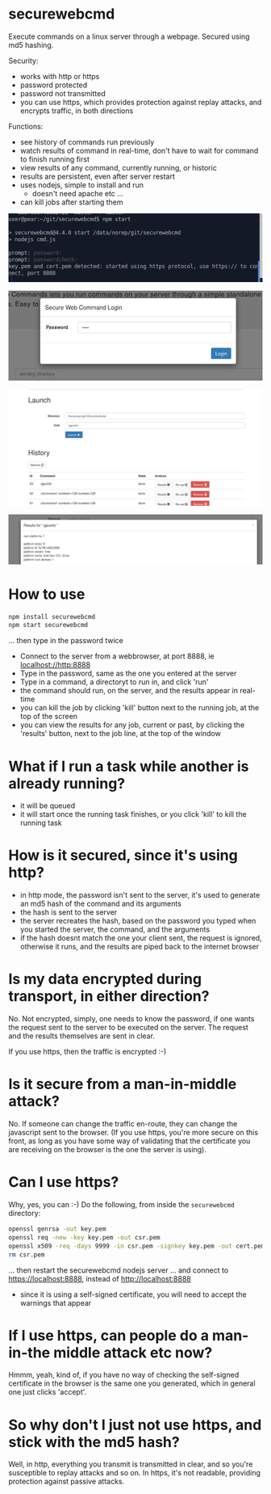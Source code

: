 # securewebcmd
Execute commands on a linux server through a webpage. Secured using md5 hashing.

Security:
* works with http or https
* password protected
* password not transmitted
* you can use https, which provides protection against replay attacks, and encrypts traffic, in both directions

Functions:
* see history of commands run previously
* watch results of command in real-time, don't have to wait for command to finish running first
* view results of any command, currently running, or historic
* results are persistent, even after server restart
* uses nodejs, simple to install and run
  * doesn't need apache etc ...
* can kill jobs after starting them

![screenshot-server](screenshots/securewebcmd-server.png)

![screenshot0](screenshots/securewebcmd0.png)

![screenshot1](screenshots/securewebcmd1.png)

![screenshot2](screenshots/securewebcmd2.png)

# How to use

```bash
npm install securewebcmd
npm start securewebcmd
```
... then type in the password twice

* Connect to the server from a webbrowser, at port 8888, ie [localhost://http:8888](http://localhost:8888)
* Type in the password, same as the one you entered at the server
* Type in a command, a directoryt to run in, and click 'run'
* the command should run, on the server, and the results appear in real-time
* you can kill the job by clicking 'kill' button next to the running job, at the top of the screen
* you can view the results for any job, current or past, by clicking the 'results' button, next to the job line, at the top of the window

# What if I run a task while another is already running?

* it will be queued
* it will start once the running task finishes, or you click 'kill' to kill the running task

# How is it secured, since it's using http?

* in http mode, the password isn't sent to the server, it's used to generate an md5 hash of the command and its arguments
* the hash is sent to the server
* the server recreates the hash, based on the password you typed when you started the server, the command, and the arguments
* if the hash doesnt match the one your client sent, the request is ignored, otherwise it runs, and the results are piped back to the internet browser

# Is my data encrypted during transport, in either direction?

No. Not encrypted, simply, one needs to know the password, if one wants the request sent to the server to be executed on the server.  The request and the results themselves are sent in clear.

If you use https, then the traffic is encrypted :-)

# Is it secure from a man-in-middle attack?

No.  If someone can change the traffic en-route, they can change the javascript sent to the browser.  (If you use https, you're more secure on this front, as long as you have some way of validating that the certificate you are receiving on the browser is the one the server is using).

# Can I use https?

Why, yes, you can :-)  Do the following, from inside the `securewebcmd` directory:
```bash
openssl genrsa -out key.pem
openssl req -new -key key.pem -out csr.pem
openssl x509 -req -days 9999 -in csr.pem -signkey key.pem -out cert.pem
rm csr.pem
```
... then restart the securewebcmd nodejs server
... and connect to [https://localhost:8888](https://localhost:8888), instead of [http://localhost:8888](http://localhost:8888)
* since it is using a self-signed certificate, you will need to accept the warnings that appear

# If I use https, can people do a man-in-the middle attack etc now?

Hmmm, yeah, kind of, if you have no way of checking the self-signed certificate in the browser is the same one you generated, which in general one just clicks 'accept'.

# So why don't I just not use https, and stick with the md5 hash?

Well, in http, everything you transmit is transmitted in clear, and so you're susceptible to replay attacks and so on.  In https, it's not readable, providing protection against passive attacks.

